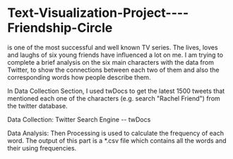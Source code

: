 Text-Visualization-Project----Friendship-Circle
===============================================
<Friends> is one of the most successful and well known TV series. The lives, loves and laughs of six young friends have influenced a lot on me. I am trying to complete a brief analysis on the six main characters with the data from Twitter, to show the connections between each two of them and also the corresponding words how people describe them.

In Data Collection Section, I used twDocs to get the latest 1500 tweets that mentioned each one of the characters (e.g. search "Rachel Friend") from the twitter database.

Data Collection:
Twitter Search Engine -- twDocs

Data Analysis:
Then Processing is used to calculate the frequency of each word. The output of this part is a *.csv file which contains all the words and their using frequencies.

